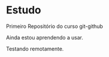 # Estudo
 Primeiro Repositório do curso git-github

 Ainda estou aprendendo a usar.
 
 Testando remotamente.

